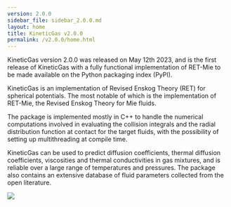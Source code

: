 ```yaml
---
version: 2.0.0
sidebar_file: sidebar_2.0.0.md
layout: home
title: KineticGas v2.0.0
permalink: /v2.0.0/home.html
---
```


KineticGas version 2.0.0 was released on May 12th 2023, and is the first release of KineticGas with a fully functional 
implementation of RET-Mie to be made available  on the Python packaging index (PyPI).

KineticGas is an implementation of Revised Enskog Theory (RET) for spherical potentials. The most notable of which is the implementation of RET-Mie, the Revised Enskog Theory for Mie fluids. 

The package is implemented mostly in C++ to handle the numerical computations involved in evaluating the collision integrals and the radial distribution function at contact for the target fluids, with the possibility of setting up multithreading at compile time.

KineticGas can be used to predict diffusion coefficients, thermal diffusion coefficients, viscosities and thermal conductivities in gas mixtures, and is reliable over a large range of temperatures and pressures. The package also contains an extensive database of fluid parameters collected from the open literature.

![](https://github.com/thermotools/KineticGas/blob/main/docs/figures/all.gif?raw=true)